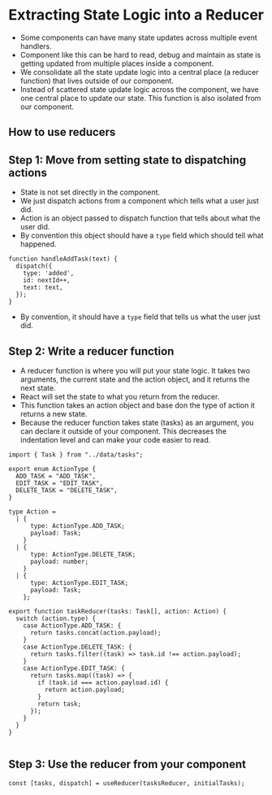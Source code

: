 # Extracting State Logic into a Reducer

- Some components can have many state updates across multiple event handlers.
- Component like this can be hard to read, debug and maintain as state is getting updated from multiple places inside a component.
- We consolidate all the state update logic into a central place (a reducer function) that lives outside of our component.
- Instead of scattered state update logic across the component, we have one central place to update our state. This function is also isolated from our component.


## How to use reducers

## Step 1: Move from setting state to dispatching actions 

- State is not set directly in the component.
- We just dispatch actions from a component which tells what a user just did.
- Action is an object passed to dispatch function that tells about what the user did.
- By convention this object should have a `type` field which should tell what happened.
  

```tsx
function handleAddTask(text) {
  dispatch({
    type: 'added',
    id: nextId++,
    text: text,
  });
}
```

- By convention, it should have a `type` field that tells us what the user just did.


## Step 2: Write a reducer function 

- A reducer function is where you will put your state logic. It takes two arguments, the current state and the action object, and it returns the next state.
- React will set the state to what you return from the reducer.
- This function takes an action object and base don the type of action it returns a new state.
- Because the reducer function takes state (tasks) as an argument, you can declare it outside of your component. This decreases the indentation level and can make your code easier to read.

```tsx
import { Task } from "../data/tasks";

export enum ActionType {
  ADD_TASK = "ADD_TASK",
  EDIT_TASK = "EDIT_TASK",
  DELETE_TASK = "DELETE_TASK",
}

type Action =
  | {
      type: ActionType.ADD_TASK;
      payload: Task;
    }
  | {
      type: ActionType.DELETE_TASK;
      payload: number;
    }
  | {
      type: ActionType.EDIT_TASK;
      payload: Task;
    };

export function taskReducer(tasks: Task[], action: Action) {
  switch (action.type) {
    case ActionType.ADD_TASK: {
      return tasks.concat(action.payload);
    }
    case ActionType.DELETE_TASK: {
      return tasks.filter((task) => task.id !== action.payload);
    }
    case ActionType.EDIT_TASK: {
      return tasks.map((task) => {
        if (task.id === action.payload.id) {
          return action.payload;
        }
        return task;
      });
    }
  }
}


```

## Step 3: Use the reducer from your component 

```tsx
const [tasks, dispatch] = useReducer(tasksReducer, initialTasks);
```

